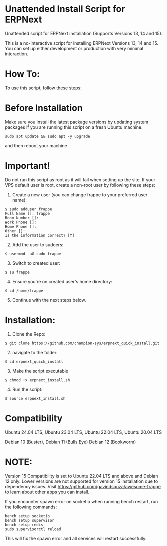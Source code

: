 # Unattended Install Script for ERPNext
Unattended script for ERPNext installation (Supports Versions 13, 14 and 15).

This is a no-interactive script for installing ERPNext Versions 13, 14 and 15. You can set up either development or production with very minimal interaction.

# How To:
To use this script, follow these steps:

# Before Installation

Make sure you install the latest package versions by updating system packages if you are running this script on a fresh Ubuntu machine.

```
sudo apt update && sudo apt -y upgrade
```
and then reboot your machine 

# Important!
Do not run this script as root as it will fail when setting up the site. If your VPS default user is root, create a non-root user by following these steps:

1. Create a new user (you can change frappe to your preferred user name):
```
$ sudo adduser frappe
Full Name []: frappe
Room Number []:
Work Phone []:
Home Phone []:
Other []:
Is the information correct? [Y]
```
2. Add the user to sudoers:
```
$ usermod -aG sudo frappe
```
3. Switch to created user:
```
$ su frappe
```
4. Ensure you're on created user's home directory:
```
$ cd /home/frappe
```
5. Continue with the next steps below.

# Installation:

1. Clone the Repo:
```
$ git clone https://github.com/champion-sys/erpnext_quick_install.git
```
2. navigate to the folder:
```
$ cd erpnext_quick_install
```
3. Make the script executable
```
$ chmod +x erpnext_install.sh
```
4. Run the script:
```
$ source erpnext_install.sh
```
# Compatibility

Ubuntu 24.04 LTS,
Ubuntu 23.04 LTS,
Ubuntu 22.04 LTS,
Ubuntu 20.04 LTS

Debian 10 (Buster),
Debian 11 (Bulls Eye)
Debian 12 (Bookworm)

# NOTE:

Version 15 Compatibility is set to Ubuntu 22.04 LTS and above and Debian 12 only. Lower versions are not supported for version 15 installation due to dependency issues.
Visit https://github.com/gavindsouza/awesome-frappe to learn about other apps you can install.

If you encounter spawn error on socketio when running bench restart, run the following commands:

```
bench setup socketio
bench setup supervisor
bench setup redis
sudo supervisorctl reload
```
This will fix the spawn error and all services will restart successfully.
